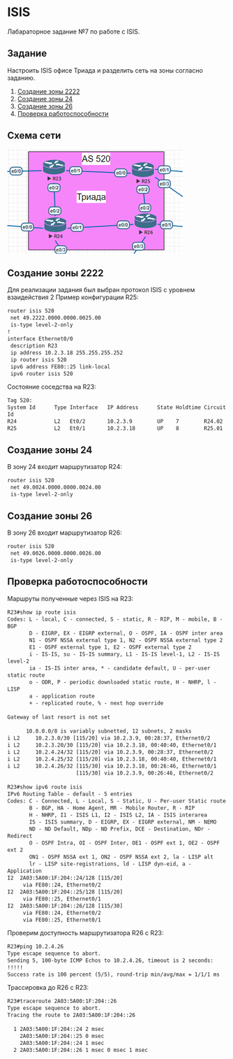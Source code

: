 # ISIS
Лабараторное задание №7 по работе с ISIS.

## Задание
Настроить ISIS офисе Триада и разделить сеть на зоны согласно заданию.

1. [Создание зоны 2222](#chapter-0)
2. [Создание зоны 24](#chapter-1)
3. [Создание зоны 26](#chapter-2)
4. [Проверка работоспособности](#chapter-3)

## Схема сети
![alt-текст](https://github.com/Thor-VR4/CCNA/blob/master/HomeWork/%237%20ISIS/isis.png "Стенд №7")

<a id="chapter-0"></a>
## Создание зоны 2222
Для реализации задания был выбран протокол ISIS с уровнем взаидействия 2
Пример конфигурации R25:
```
router isis 520
 net 49.2222.0000.0000.0025.00
 is-type level-2-only
!
interface Ethernet0/0
 description R23
 ip address 10.2.3.18 255.255.255.252
 ip router isis 520
 ipv6 address FE80::25 link-local
 ipv6 router isis 520
```
Состояние соседства на R23:
```
Tag 520:
System Id      Type Interface   IP Address      State Holdtime Circuit Id
R24            L2   Et0/2       10.2.3.9        UP    7        R24.02             
R25            L2   Et0/1       10.2.3.18       UP    8        R25.01             
```

<a id="chapter-1"></a>
## Создание зоны 24
В зону 24 входит маршрутизатор R24:
```
router isis 520
 net 49.0024.0000.0000.0024.00
 is-type level-2-only
```

<a id="chapter-2"></a>
## Создание зоны 26
В зону 26 входит маршрутизатор R26:
```
router isis 520
 net 49.0026.0000.0000.0026.00
 is-type level-2-only
```

<a id="chapter-3"></a>
## Проверка работоспособности
Маршруты полученные через ISIS на R23:
```
R23#show ip route isis 
Codes: L - local, C - connected, S - static, R - RIP, M - mobile, B - BGP
       D - EIGRP, EX - EIGRP external, O - OSPF, IA - OSPF inter area 
       N1 - OSPF NSSA external type 1, N2 - OSPF NSSA external type 2
       E1 - OSPF external type 1, E2 - OSPF external type 2
       i - IS-IS, su - IS-IS summary, L1 - IS-IS level-1, L2 - IS-IS level-2
       ia - IS-IS inter area, * - candidate default, U - per-user static route
       o - ODR, P - periodic downloaded static route, H - NHRP, l - LISP
       a - application route
       + - replicated route, % - next hop override

Gateway of last resort is not set

      10.0.0.0/8 is variably subnetted, 12 subnets, 2 masks
i L2     10.2.3.0/30 [115/20] via 10.2.3.9, 00:28:37, Ethernet0/2
i L2     10.2.3.20/30 [115/20] via 10.2.3.18, 00:40:40, Ethernet0/1
i L2     10.2.4.24/32 [115/20] via 10.2.3.9, 00:28:37, Ethernet0/2
i L2     10.2.4.25/32 [115/20] via 10.2.3.18, 00:40:40, Ethernet0/1
i L2     10.2.4.26/32 [115/30] via 10.2.3.18, 00:26:46, Ethernet0/1
                      [115/30] via 10.2.3.9, 00:26:46, Ethernet0/2
					  
R23#show ipv6 route isis 
IPv6 Routing Table - default - 5 entries
Codes: C - Connected, L - Local, S - Static, U - Per-user Static route
       B - BGP, HA - Home Agent, MR - Mobile Router, R - RIP
       H - NHRP, I1 - ISIS L1, I2 - ISIS L2, IA - ISIS interarea
       IS - ISIS summary, D - EIGRP, EX - EIGRP external, NM - NEMO
       ND - ND Default, NDp - ND Prefix, DCE - Destination, NDr - Redirect
       O - OSPF Intra, OI - OSPF Inter, OE1 - OSPF ext 1, OE2 - OSPF ext 2
       ON1 - OSPF NSSA ext 1, ON2 - OSPF NSSA ext 2, la - LISP alt
       lr - LISP site-registrations, ld - LISP dyn-eid, a - Application
I2  2A03:5A00:1F:204::24/128 [115/20]
     via FE80::24, Ethernet0/2
I2  2A03:5A00:1F:204::25/128 [115/20]
     via FE80::25, Ethernet0/1
I2  2A03:5A00:1F:204::26/128 [115/30]
     via FE80::24, Ethernet0/2
     via FE80::25, Ethernet0/1
```
Проверим доступность маршрутизатора R26 с R23:
```
R23#ping 10.2.4.26         
Type escape sequence to abort.
Sending 5, 100-byte ICMP Echos to 10.2.4.26, timeout is 2 seconds:
!!!!!
Success rate is 100 percent (5/5), round-trip min/avg/max = 1/1/1 ms
```

Трассировка до R26 с R23:
```
R23#traceroute 2A03:5A00:1F:204::26
Type escape sequence to abort.
Tracing the route to 2A03:5A00:1F:204::26

  1 2A03:5A00:1F:204::24 2 msec
    2A03:5A00:1F:204::25 0 msec
    2A03:5A00:1F:204::24 1 msec
  2 2A03:5A00:1F:204::26 1 msec 0 msec 1 msec
```
